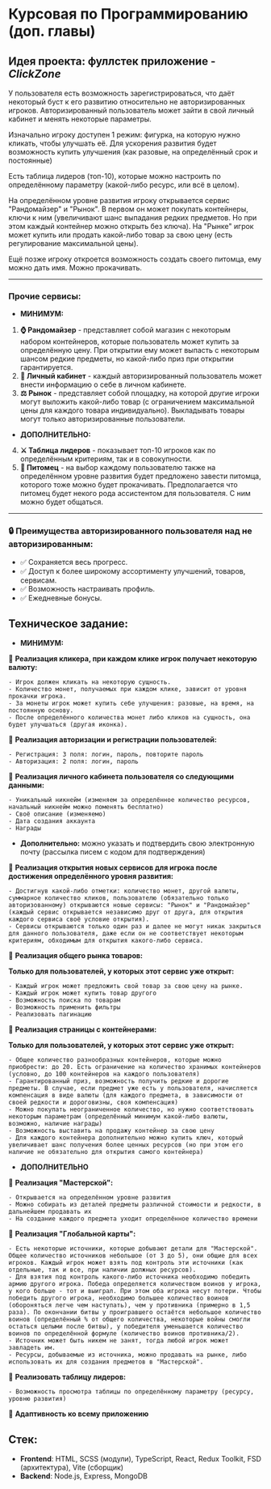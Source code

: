 # Курсовая по Программированию (доп. главы)

## Идея проекта: фуллстек приложение - **_ClickZone_**

У пользователя есть возможность зарегистрироваться, что даёт некоторый буст к его развитию относительно не авторизированных игроков. Авторизированный пользователь может зайти в свой личный кабинет и менять некоторые параметры.

Изначально игроку доступен 1 режим: фигурка, на которую нужно кликать, чтобы улучшать её. Для ускорения развития будет возможность купить улучшения (как разовые, на определённый срок и постоянные)

Есть таблица лидеров (топ-10), которые можно настроить по определённому параметру (какой-либо ресурс, или всё в целом).

На определённом уровне развития игроку открывается сервис "Рандомайзер" и "Рынок". В первом он может покупать контейнеры, ключи к ним (увеличивают шанс выпадания редких предметов. Но при этом каждый контейнер можно открыть без ключа). На "Рынке" игрок может купить или продать какой-либо товар за свою цену (есть регулирование максимальной цены).

Ещё позже игроку откроется возможность создать своего питомца, ему можно дать имя. Можно прокачивать.

---

### Прочие сервисы:

- **МИНИМУМ:**

1. **⌚️ Рандомайзер** - представляет собой магазин с некоторым набором контейнеров, которые пользователь может купить за определённую цену. При открытии ему может выпасть с некоторым шансом редкие предметы, но какой-либо приз при открытии гарантируется.
2. **🔑 Личный кабинет** - каждый авторизированный пользователь может внести информацию о себе в личном кабинете.
3. **⚖️ Рынок** - представляет собой площадку, на которой другие игроки могут выложить какой-либо товар (с ограничением максимальной цены для каждого товара индивидуально). Выкладывать товары могут только авторизированные пользователи.

- **ДОПОЛНИТЕЛЬНО:**

4. **⚔️ Таблица лидеров** - показывает топ-10 игроков как по определённым критериям, так и в совокупности.
5. **🐹 Питомец** - на выбор каждому пользователю также на определённом уровне развития будет предложено завести питомца, которого тоже можно будет прокачивать. Предполагается что питомец будет некого рода ассистентом для пользователя. С ним можно будет общаться.

---

### 🔒 Преимущества авторизированного пользователя над не авторизированным:

- ✅ Сохраняется весь прогресс.
- ✅ Доступ к более широкому ассортименту улучшений, товаров, сервисам.
- ✅ Возможность настраивать профиль.
- ✅ Ежедневные бонусы.

## **Техническое задание:**

- **МИНИМУМ:**

🔵 **Реализация кликера, при каждом клике игрок получает некоторую валюту:**

    - Игрок должен кликать на некоторую сущность.
    - Количество монет, получаемых при каждом клике, зависит от уровня прокачки игрока.
    - За монеты игрок может купить себе улучшения: разовые, на время, на постоянную основу.
    - После определённого количества монет либо кликов на сущность, она будет улучшаться (другая иконка).

🔵 **Реализация авторизации и регистрации пользователей:**

    - Регистрация: 3 поля: логин, пароль, повторите пароль
    - Авторизация: 2 поля: логин, пароль

🔵 **Реализация личного кабинета пользователя со следующими данными:**

    - Уникальный никнейм (изменяем за определённое количество ресурсов, начальный никнейм можно поменять бесплатно)
    - Своё описание (изменяемо)
    - Дата создания аккаунта
    - Награды

- **Дополнительно:** можно указать и подтвердить свою электронную почту (рассылка писем с кодом для подтверждения)

🔵 **Реализация открытия новых сервисов для игрока после достижения определённого уровня развития:**

    - Достигнув какой-либо отметки: количество монет, другой валюты, суммарное количество кликов, пользователю (обязательно только авторизованному) открываются новые сервисы: "Рынок" и "Рандомайзер" (каждый сервис открывается независимо друг от друга, для открытия каждого сервиса своё условие открытия).
    - Сервисы открываются только один раз и далее не могут никак закрыться для данного пользователя, даже если он не соответствует некоторым критериям, обходимым для открытия какого-либо сервиса.

🔵 **Реализация общего рынка товаров:**

**Только для пользователей, у которых этот сервис уже открыт:**

    - Каждый игрок может предложить свой товар за свою цену на рынке.
    - Каждый игрок может купить товар другого
    - Возможность поиска по товарам
    - Возможность применить фильтры
    - Реализовать пагинацию

🔵 **Реализация страницы с контейнерами:**

**Только для пользователей, у которых этот сервис уже открыт:**

    - Общее количество разнообразных контейнеров, которые можно приобрести: до 20. Есть ограничение на количество хранимых контейнеров (условно, до 100 контейнеров на каждого пользователя)
    - Гарантированный приз, возможность получить редкие и дорогие предметы. В случае, если предмет уже есть у пользователя, начисляется компенсация в виде валюты (для каждого предмета, в зависимости от своей редкости и дороговизны, своя компенсация)
    - Можно покупать неограниченное количество, но нужно соответствовать некоторым параметрам (определённый минимум какой-либо валюты, возможно, наличие награды)
    - Возможность выставить на продажу контейнер за свою цену
    - Для каждого контейнера дополнительно можно купить ключ, который увеличивает шанс получения более ценных ресурсов (но при этом его наличие не обязательно для открытия самого контейнера)

- **ДОПОЛНИТЕЛЬНО**

🔵 **Реализация "Мастерской":**

    - Открывается на определённом уровне развития
    - Можно собирать из деталей предметы различной стоимости и редкости, в дальнейшем продавать их
    - На создание каждого предмета уходит определённое количество времени

🔵 **Реализация "Глобальной карты":**

    - Есть некоторые источники, которые добывают детали для "Мастерской". Общее количество источников небольшое (от 3 до 5), они общие для всех игроков. Каждый игрок может взять под контроль эти источники (как отдельные, так и все, при наличии должных ресурсов).
    - Для взятия под контроль какого-либо источника необходимо победить армию другого игрока. Победа определяется количеством воинов у игрока, у кого больше - тот и выиграл. При этом оба игрока несут потери. Чтобы победить другого игрока, необходимо большее количество воинов (обороняться легче чем наступать), чем у противника (примерно в 1,5 раза). По окончании битвы у проигравшего остаётся небольшое количество воинов (определённый % от общего количества, некоторые войны смогли остаться целыми после битвы), у победителя уменьшается количество воинов по определённой формуле (количество воинов противника/2).
    - Источник может быть никем не занят, тогда любой игрок может завладеть им.
    - Ресурсы, добываемые из источника, можно продавать на рынке, либо использовать их для создания предметов в "Мастерской".

🔵 **Реализовать таблицу лидеров:**

    - Возможность просмотра таблицы по определённому параметру (ресурсу, уровню развития)

🔵 **Адаптивность ко всему приложению**

## Стек:

- **Frontend**: HTML, SCSS (модули), TypeScript, React, Redux Toolkit, FSD (архитектура), Vite (сборщик)
- **Backend**: Node.js, Express, MongoDB
